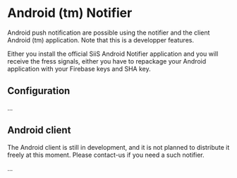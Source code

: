 # Android (tm) Notifier #

Android push notification are possible using the notifier and the client Android (tm) application.
Note that this is a developper features.

Either you install the official SiiS Android Notifier application and you will receive the fress signals,
either you have to repackage your Android application with your Firebase keys and SHA key.

## Configuration ##

...


## Android client ##

The Android client is still in development, and it is not planned to distribute it freely at this moment.
Please contact-us if you need a such notifier.

...
